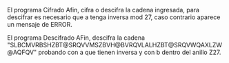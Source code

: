 El programa Cifrado Afin, cifra o descifra la cadena ingresada, para descifrar es necesario que a tenga inversa mod 27, caso contrario aparece un mensaje de ERROR.

El programa Descifrado AFin, descifra la cadena "SLBCMVRBSHZBT@SRQVVMSZBVH@BVRQVLALHZBT@SRQVWQAXLZW@AQFQV" probando con a que tienen inversa y con b dentro del anillo Z27.
